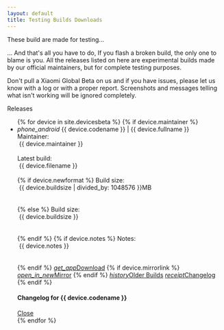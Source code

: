 ```yaml
---
layout: default
title: Testing Builds Downloads
---
```

<div class="card shishu-light-bg z-depth-3">
  <div class="card-content">
    <span class="card-title">These build are made for testing...</span>
    <p>... And that's all you have to do, If you flash a broken build, the only one to blame is you. All the releases listed on here are experimental builds made by our official maintainers, but for complete testing purposes.</p> <p>Don't pull a Xiaomi Global Beta on us and if you have issues, please let us know with a log or with a proper report. Screenshots and messages telling what isn't working will be ignored completely.</p>
  </div>
</div>
<div class="card shishu-light-bg z-depth-3">
  <div class="card-content">
    <span class="card-title">Releases</span>
    <ul class="collapsible shishu-lighter-bg collapsible-noborder">
      {% for device in site.devicesbeta %}
        {% if device.maintainer %}
        <li id="device.codename">
          <div class="collapsible-header collapsible-noborder shishu-lighter-bg">
            <i class="material-icons">phone_android</i>
          {{ device.codename }} | {{ device.fullname }}</div>
          <div class="collapsible-body collapsible-noborder shishu-midlight-bg">
            <span>Maintainer:</span><div class="chip shishu-lighter-bg" style="margin-left:4px">{{ device.maintainer }}</div><br>
            <span>Latest build:</span><div class="chip shishu-lighter-bg" style="margin-left:4px">{{ device.filename }}</div><br>
            {% if device.newformat %}
            <span>Build size:</span><div class="chip shishu-lighter-bg" style="margin-left:4px">{{ device.buildsize | divided_by: 1048576 }}MB</div><br><br>
            {% else %}
            <span>Build size:</span><div class="chip shishu-lighter-bg" style="margin-left:4px">{{ device.buildsize }}</div><br><br>
            {% endif %}
            {% if device.notes %}
              <span>Notes:</span><div class="chip shishu-lighter-bg" style="margin-left:4px">{{ device.notes }}</div><br><br>
            {% endif %}
            <a class="waves-effect waves-light btn-small shishu-accent-btn" href="https://sourceforge.net/projects/bootleggersrom/files/builds/{{ device.codename }}/beta/{{ device.filename }}"><i class="material-icons left">get_app</i>Download</a>
            {% if device.mirrorlink %}
              <a class="waves-effect waves-light btn-small shishu-accent-btn" href="{{ device.mirrorlink }}"><i class="material-icons left">open_in_new</i>Mirror</a>
            {% endif %}
            <a class="waves-effect waves-light btn-small shishu-accent-btn" href="https://sourceforge.net/projects/bootleggersrom/files/builds/{{ device.codename }}/beta"><i class="material-icons left">history</i>Older Builds</a>
            <a class="waves-effect waves-light btn-small shishu-accent-btn modal-trigger" href="#modal-chlg-{{device.codename}}"><i class="material-icons left">receipt</i>Changelog</a>
          </div>
        </li>
        {% endif %}
        <!-- Modal for {{device.codename}} -->
        <div id="modal-chlg-{{device.codename}}" class="modal modal-fixed-footer shishu-light-bg">
          <div class="modal-content">
              <h4>Changelog for {{ device.codename }}</h4>
              <div class="chlg-code cl-code-{{ device.codename }}"></div>
          </div>
          <div class="modal-footer shishu-light-bg">
            <a href="#!" class="modal-close waves-effect waves-light btn-flat">Close</a>
          </div>
        </div>
       <script>
        $(document).ready(function(){
         $('#modal-chlg-{{device.codename}}').modal(
           {onOpenEnd: getChangelogBeta('{{device.codename}}')
           });
         });
       </script>
      {% endfor %}
    </ul>
  </div>
</div>
